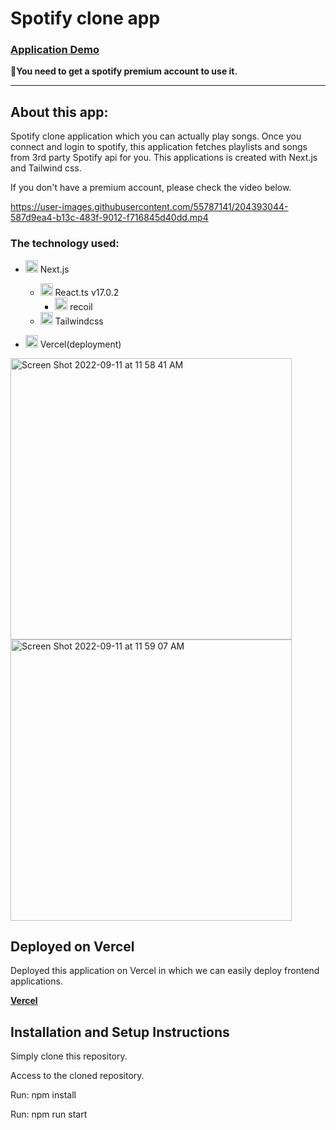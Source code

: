 # Spotify clone app

### [Application Demo](https://spotify-clone-gold-five.vercel.app/)
**🚨You need to get a spotify premium account to use it.**

<hr>

## About this app:

Spotify clone application which you can actually play songs. Once you connect and login to spotify, this application fetches playlists and songs from 3rd party Spotify api for you. 
This applications is created with Next.js and Tailwind css.

If you don't have a premium account, please check the video below.

https://user-images.githubusercontent.com/55787141/204393044-587d9ea4-b13c-483f-9012-f716845d40dd.mp4


### The technology used:

 - <img width="20" alt="react logo" src="https://user-images.githubusercontent.com/55787141/192347694-6b5f1118-b7a0-4df7-bf30-98c0586e8771.png"> Next.js
     - <img width="20" alt="react logo" src="https://user-images.githubusercontent.com/55787141/192160993-03f102a0-d47d-49ae-a402-e4a9a80523ec.png"> React.ts v17.0.2
        - <img width="20" alt="vercel-icon-dark" src="https://user-images.githubusercontent.com/55787141/192350672-96a95732-2d16-4e19-8f12-778d3d5003a5.jpeg"> recoil
     - <img width="20" alt="vercel-icon-dark" src="https://user-images.githubusercontent.com/55787141/192351225-d8b8e48b-1ceb-4356-8cc7-7626ca9dd3ce.jpg"> Tailwindcss
     
 - <img width="20" alt="vercel-icon-dark" src="https://user-images.githubusercontent.com/55787141/192161251-856be567-c1ff-4568-808d-1f7ef29d97a8.png"> Vercel(deployment)

<img width="450" alt="Screen Shot 2022-09-11 at 11 58 41 AM" src="https://user-images.githubusercontent.com/55787141/189544566-b21d4fab-821a-4feb-959b-017c810e189e.png">

<img width="450" alt="Screen Shot 2022-09-11 at 11 59 07 AM" src="https://user-images.githubusercontent.com/55787141/189544567-c59df7be-d9fb-47a1-85e9-c28b65d1c2c0.png">

## Deployed on Vercel

Deployed this application on Vercel in which we can easily deploy frontend applications.

**[Vercel](https://vercel.com/docs)**

## Installation and Setup Instructions

Simply clone this repository.

Access to the cloned repository.

Run: npm install

Run: npm run start
